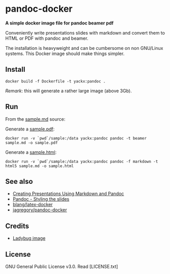 # pandoc-docker

**A simple docker image file for pandoc beamer pdf**

Conveniently write presentations slides with markdown and convert them to HTML or PDF with pandoc and beamer.

The installation is heavyweight and can be cumbersome on non GNU/Linux systems. This Docker image should make things simpler.

## Install

    docker build -f Dockerfile -t yackx:pandoc .

*Remark*: this will generate a rather large image (above 3Gb).

## Run

From the [sample.md](sample/sample.md) source:

Generate a [sample.pdf](sample/sample.pdf):

    docker run -v `pwd`/sample:/data yackx:pandoc pandoc -t beamer sample.md -o sample.pdf

Generate a [sample.html](sample/sample.html):

    docker run -v `pwd`/sample:/data yackx:pandoc pandoc -f markdown -t html5 sample.md -o sample.html

## See also

* [Creating Presentations Using Markdown and Pandoc](https://www.youtube.com/watch?v=e-HqKSBZOXo)
* [Pandoc - Styling the slides](https://pandoc.org/MANUAL.html#styling-the-slides)
* [blang/latex-docker](https://github.com/blang/latex-docker)
* [jagregory/pandoc-docker](https://github.com/jagregory/pandoc-docker)

## Credits

* [Ladybug image](https://www.freeimages.com/photo/ladybird-1367182)

## License

GNU General Public License v3.0. Read [LICENSE.txt]
